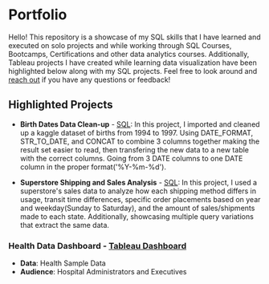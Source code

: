 # Portfolio

Hello! This repository is a showcase of my SQL skills that I have learned and executed on solo projects and while working through SQL Courses, Bootcamps, Certifications and other data analytics courses. Additionally, Tableau projects I have created while learning data visualization have been highlighted below along with my SQL projects. 
Feel free to look around and [reach out](https://www.linkedin.com/in/sabastian-moselle-8b5362206/) if you have any questions or feedback!

## Highlighted Projects

* **Birth Dates Data Clean-up** -  [SQL](https://github.com/SabastianMoselle/SQL-Portfolio/blob/main/Birth_Dates): In this project, I imported and cleaned up a kaggle dataset of births from 1994 to 1997. Using DATE_FORMAT, STR_TO_DATE, and CONCAT to combine 3 columns together making the result set easier to read, then transfering the new data to a new table with the correct columns. Going from 3 DATE columns to one DATE column in the proper format('%Y-%m-%d').
  
*  **Superstore Shipping and Sales Analysis** - [SQL](https://github.com/SabastianMoselle/SQL-Portfolio/blob/main/Superstore_Dateset): In this project, I used a superstore's sales data to analyze how each shipping method differs in usage, transit time differences, specific order placements based on year and weekday(Sunday to Saturday), and the amount of sales/shipments made to each state. Additionally, showcasing multiple query variations that extract the same data. 


### Health Data Dashboard - [Tableau Dashboard](https://public.tableau.com/views/HealthcareData_16949079292280/Dashboard1?:language=en-US&publish=yes&:display_count=n&:origin=viz_share_link)
* **Data**: Health Sample Data
* **Audience**: Hospital Administrators and Executives
